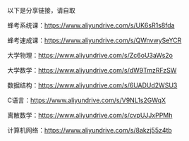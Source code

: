 以下是分享链接，请自取

蜂考系统课：https://www.aliyundrive.com/s/UK6sR1s8fda

蜂考速成课：https://www.aliyundrive.com/s/QWnvwySeYCR

大学物理：https://www.aliyundrive.com/s/Zc6oU3aWs2o

大学数学：https://www.aliyundrive.com/s/dW9TmzRFzSW

数据结构：https://www.aliyundrive.com/s/6UADUd2WSU3

C语言：https://www.aliyundrive.com/s/V9NL1s2GWqX

离散数学：https://www.aliyundrive.com/s/cvpUJJxPPMh

计算机网络：https://www.aliyundrive.com/s/8akzj55z4tb


